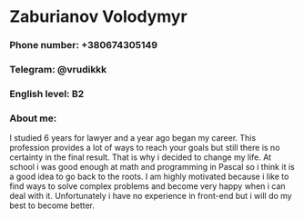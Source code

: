 # Zaburianov Volodymyr
### Phone number: +380674305149
### Telegram: @vrudikkk
### English level: B2
### About me: 
I studied 6 years for lawyer and a year ago began my career. This profession provides a lot of ways to reach your goals but still there is no certainty in the final result. That is why i decided to change my life. At school i was good enough at math and programming in Pascal so i think it is a good idea to go back to the roots. I am highly motivated because i like to find ways to solve complex problems and become very happy when i can deal with it. Unfortunately i have no experience in front-end but i will do my best to become better.
